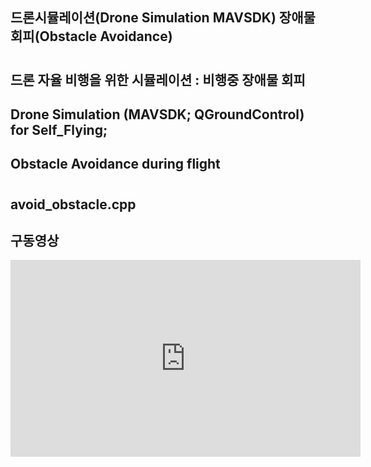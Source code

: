 ## 드론시뮬레이션(Drone Simulation MAVSDK) 장애물 회피(Obstacle Avoidance)
# 
## 드론 자율 비행을 위한 시뮬레이션 : 비행중 장애물 회피
## Drone Simulation (MAVSDK; QGroundControl) for Self_Flying;
## Obstacle Avoidance during flight
# 
## avoid_obstacle.cpp


## 구동영상 

<iframe width="560" height="315" src="https://https://youtu.be/Q65plF_o28U" frameborder="0" allow="accelerometer; autoplay; clipboard-write; encrypted-media; gyroscope; picture-in-picture" allowfullscreen></iframe> 


